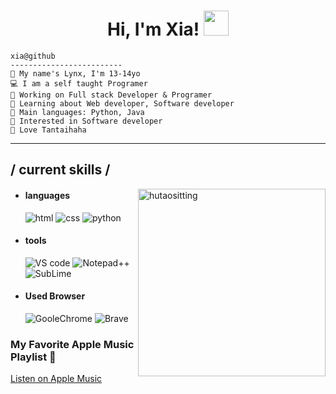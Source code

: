 <h1 align="center">
Hi, I'm Xia!   <img src="#NoImage" height="40px">
</h1>


```
xia@github
-------------------------
👋 My name's Lynx, I'm 13-14yo
💻 I am a self taught Programer
🔭 Working on Full stack Developer & Programer
🌱 Learning about Web developer, Software developer
🌟 Main languages: Python, Java
🚩 Interested in Software developer
🎵 Love Tantaihaha
```
<hr>

<h2> / current skills / </h2>
<img align="right" width="300"alt="hutaositting" src="https://github.com/xiaLynx/xiaLynx/blob/main/%F0%93%85%B0%20H%E1%B4%9C%20T%E1%B4%80%E1%B4%8F%20W%E1%B4%80%CA%9F%CA%9F%E1%B4%98%E1%B4%80%E1%B4%98%E1%B4%87%CA%80%20%F0%9F%A4%8D%F0%9F%92%A6%E2%99%95%EF%B8%8E.jpg"/>

- <h4> languages </h4>
  <img src = "https://img.shields.io/badge/HTML5-E34F26?style=for-the-badge&logo=html5&logoColor=white" alt = "html" />
  <img src = "https://img.shields.io/badge/CSS3-1572B6?style=for-the-badge&logo=css3&logoColor=white" alt = "css" />
  <img src="https://img.shields.io/badge/Python-blue.svg?style=for-the-badge&logo=python&logoColor=white" alt="python">
   
- <h4> tools</h4>
   <img src = "https://img.shields.io/badge/Visual%20Studio%20Code-0078d7.svg?style=for-the-badge&logo=visual-studio-code&logoColor=white" alt = "VS code" />
   <img src="https://img.shields.io/badge/Notepad-%2B%2B?style=for-the-badge&logo=notepadplusplus&logoColor=white" alt="Notepad++">
   <img src="https://img.shields.io/badge/sublime-text?style=for-the-badge&logo=sublimetext&logoColor=white" alt="SubLime" >

- <h4> Used Browser </h4>
   <img src="https://img.shields.io/badge/google-chrome?style=for-the-badge&logo=googlechrome&logoColor=white" alt="GooleChrome">
   <img src="https://img.shields.io/badge/brave-browser?style=for-the-badge&logo=brave&logoColor=white" alt="Brave">

### My Favorite Apple Music Playlist 🎵

[Listen on Apple Music](https://music.apple.com/th/playlist/favv/pl.u-qxylEyxC3a5g1K9)





   
<!---
xiaLynx/xiaLynx is a ✨ special ✨ repository because its `README.md` (this file) appears on your GitHub profile.
You can click the Preview link to take a look at your changes.
--->
